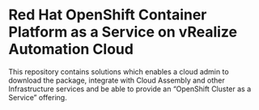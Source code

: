 # Red Hat OpenShift Container Platform as a Service on vRealize Automation Cloud
This repository contains solutions which enables a cloud admin to download the package, integrate with Cloud Assembly and other Infrastructure services and be able to provide an “OpenShift Cluster as a Service” offering.
